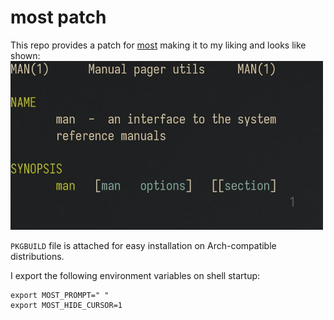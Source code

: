 # most patch

This repo provides a patch for [most](https://www.jedsoft.org/most/) making it
to my liking and looks like shown:
<img src="https://raw.githubusercontent.com/magnickolas/most/master/extra/demo.jpg" width=500/>

`PKGBUILD` file is attached for easy installation on Arch-compatible distributions.

I export the following environment variables on shell startup:

```console
export MOST_PROMPT=" "
export MOST_HIDE_CURSOR=1
```
